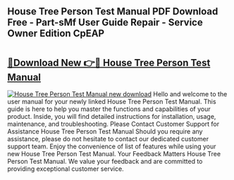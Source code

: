 ## House Tree Person Test Manual PDF Download Free - Part-sMf User Guide Repair - Service Owner Edition CpEAP

# <h2><a href="http://bc16383.oget.top/?id=House+Tree+Person+Test+Manual">🔗Download New 👉🔴 House Tree Person Test Manual</a></h2>

[![House Tree Person Test Manual new download](https://i.imgur.com/5g1atiW.png)](http://bc16383.oget.top/?id=House+Tree+Person+Test+Manual)
Hello and welcome to the user manual for your newly linked House Tree Person Test Manual. This guide is here to help you master the functions and capabilities of your product. Inside, you will find detailed instructions for installation, usage, maintenance, and troubleshooting. Please Contact Customer Support for Assistance House Tree Person Test Manual Should you require any assistance, please do not hesitate to contact our dedicated customer support team. Enjoy the convenience of list of features while using your new House Tree Person Test Manual. Your Feedback Matters House Tree Person Test Manual. We value your feedback and are committed to providing exceptional customer service.
